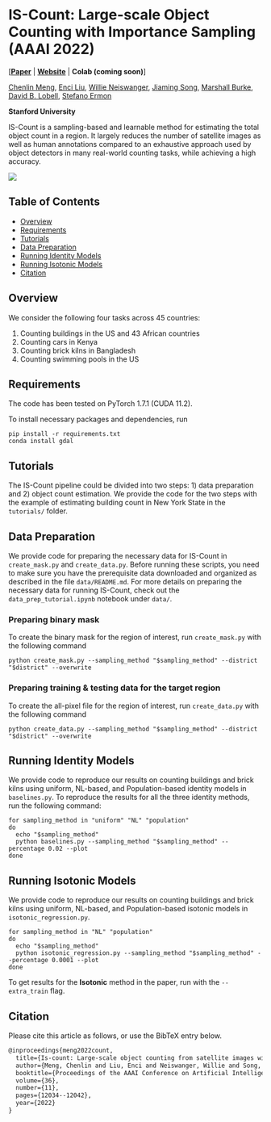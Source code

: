 # IS-Count: Large-scale Object Counting with Importance Sampling (AAAI 2022)

\[[**Paper**](https://arxiv.org/abs/2112.09126) | [**Website**](https://is-count.github.io/) | **Colab (coming soon)**]

[Chenlin Meng](https://cs.stanford.edu/~chenlin/), [Enci Liu](https://jesscel.github.io/), [Willie Neiswanger](https://willieneis.github.io/), [Jiaming Song](https://tsong.me/), [Marshall Burke](http://web.stanford.edu/~mburke/), [David B. Lobell](https://fse.fsi.stanford.edu/people/david_lobell), [Stefano Ermon](https://cs.stanford.edu/~ermon/)

**Stanford University**

IS-Count is a sampling-based and learnable method for estimating the total object count in a region. It largely reduces the number of satellite images as well as human annotations compared to an exhaustive approach used by object detectors in many real-world counting tasks, while achieving a high accuracy.  

![](static/pipeline.jpg)

## Table of Contents

* [Overview](#overview)
* [Requirements](#requirements)
* [Tutorials](#tutorials)
* [Data Preparation](#data-preparation)
* [Running Identity Models](#running-identity-models)
* [Running Isotonic Models](#running-isotonic-models)
* [Citation](#citation)


## Overview
We consider the following four tasks across 45 countries: 
1. Counting buildings in the US and 43 African countries
2. Counting cars in Kenya
3. Counting brick kilns in Bangladesh
4. Counting swimming pools in the US

## Requirements

The code has been tested on PyTorch 1.7.1 (CUDA 11.2).

To install necessary packages and dependencies, run
```
pip install -r requirements.txt
conda install gdal
```

## Tutorials

The IS-Count pipeline could be divided into two steps: 1) data preparation and 2) object count estimation. We provide the code for the two steps with the example of estimating building count in New York State in the `tutorials/` folder.

## Data Preparation

We provide code for preparing the necessary data for IS-Count in `create_mask.py` and `create_data.py`. Before running these scripts, you need to make sure you have the prerequisite data downloaded and organized as described in the file `data/README.md`. For more details on preparing the necessary data for running IS-Count, check out the `data_prep_tutorial.ipynb` notebook under `data/`.

### Preparing binary mask
To create the binary mask for the region of interest, run `create_mask.py` with the following command
```
python create_mask.py --sampling_method "$sampling_method" --district "$district" --overwrite
```

### Preparing training & testing data for the target region
To create the all-pixel file for the region of interest, run `create_data.py` with the following command
```
python create_data.py --sampling_method "$sampling_method" --district "$district" --overwrite
```

## Running Identity Models

We provide code to reproduce our results on counting buildings and brick kilns using uniform, NL-based, and Population-based identity models in `baselines.py`. To reproduce the results for all the three identity methods, run the following command:
```
for sampling_method in "uniform" "NL" "population"
do
  echo "$sampling_method"
  python baselines.py --sampling_method "$sampling_method" --percentage 0.02 --plot
done
```

## Running Isotonic Models

We provide code to reproduce our results on counting buildings and brick kilns using uniform, NL-based, and Population-based isotonic models in `isotonic_regression.py`.
```
for sampling_method in "NL" "population"
do
  echo "$sampling_method"
  python isotonic_regression.py --sampling_method "$sampling_method" --percentage 0.0001 --plot
done
```
To get results for the **Isotonic** method in the paper, run with the `--extra_train` flag.

## Citation

Please cite this article as follows, or use the BibTeX entry below.

```tex
@inproceedings{meng2022count,
  title={Is-count: Large-scale object counting from satellite images with covariate-based importance sampling},
  author={Meng, Chenlin and Liu, Enci and Neiswanger, Willie and Song, Jiaming and Burke, Marshall and Lobell, David and Ermon, Stefano},
  booktitle={Proceedings of the AAAI Conference on Artificial Intelligence},
  volume={36},
  number={11},
  pages={12034--12042},
  year={2022}
}
```
